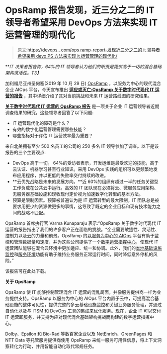# OpsRamp 报告发现，近三分之二的 IT 领导者希望采用 DevOps 方法来实现 IT 运营管理的现代化

> 原文:[https://devops . com/ops ramp-report-发现近三分之二的 it 领导者希望采用 devo PS 方法来实现 it 运营管理的现代化/](https://devops.com/opsramp-report-finds-that-nearly-two-thirds-of-it-leaders-want-a-devops-approach-to-modernize-it-operations-management/)

***IT 决策者报告称，64%的 IT 领导者认为他们的职责是提供高于一切的混合基础架构灵活性。*T3】**

加利福尼亚州圣何塞(2019 年 10 月 29 日) [](http://www.opsramp.com/) [OpsRamp](http://www.opsramp.com/) ，以服务为中心的现代混合企业 AIOps 平台，今天宣布推出 [**适应或灭亡:OpsRamp 关于数字时代现代 IT 运营的报告**](https://info.opsramp.com/modern-IT-operations) ，其中详细介绍了其对当前挑战和未来 IT 运营路线图的研究结果。

[**关于数字时代现代 IT 运营的 OpsRamp 报告**](https://info.opsramp.com/modern-IT-operations) 是一项关于企业 IT 运营领导者近期调查结果的研究，这些领导者回答了以下问题:

*   IT 运营现代化的障碍是什么？
*   有效的数字化运营管理需要哪些技能？
*   哪些指标对于评估 IT 运营效率最为重要？

来自北美拥有至少 500 名员工的公司的 250 多名 IT 领导参加了调查。以下是该报告的三个主要观点:

*   DevOps 高于一切。 64%的受访者表示，开发运维是最受欢迎的技能，高于云认证、机器学习甚至行业知识。采用 DevOps 实践的组织可以更频繁地发布应用程序，并以更低的失败率交付持续的改进。
*   **云优先战略是未来的发展方向。**近 60%的组织有超过一半的任务关键型工作负载在公共云中运行。高效的 IT 团队现在必须将云、微服务应用架构、无服务器基础设施和现收现付定价视为加速数字化转型的基本方法。
*   预算是限制因素。预算被普遍认为是 IT 运营转型的最大限制。IT 团队总是被要求用更少的资源做更多的事情，这导致了既定的企业目标和现有技术能力之间的战略不匹配。

OpsRamp 首席执行官 Varma Kunaparaju 表示:“OpsRamp 关于数字时代现代 IT 运营的报告指出了我们的许多客户正在面临的挑战。“企业需要敏捷性、灵活性、控制力以及云的力量和前景。OpsRamp 的[以服务为中心的 AIOps](https://www.opsramp.com/solutions/service-centric-aiops/) 平台有助于监控和管理数据量和速度，并为这些公司提供了一个[数字运营指挥中心](https://www.opsramp.com/the-opsramp-platform/)，使现代 IT 运营团队能够在混合云环境中更加适应、统一和协调。此外，我们的[本地基础设施监控](https://www.opsramp.com/solutions/modern-it-infrastructure-monitoring/)和[服务环境](https://www.opsramp.com/solutions/unified-service-discovery/)功能有助于维持业务服务正常运行时间，同时降低意外停机的风险。”

该报告可在此处下载。

**关于 OpsRamp**

OpsRamp 使 IT 能够控制管理混合 IT 运营的混乱局面，并像服务提供商一样为业务提供支持。OpsRamp 以服务为中心的 AIOps 平台内置于云中，可提高混合基础设施的整体可见性，提供完整的多云基础设施监控和关键业务服务管理，并通过自动化以及与 ITSM 和 DevOps 工具的集成来优化服务。现在，企业 IT 可以交付 IT 运营即服务，并支持为应对现代混合基础架构挑战而构建的数字运营指挥中心。

Dolby、Epsilon 和 Bio-Rad 等数百家企业以及 NetEnrich、GreenPages 和 NTT Data 等托管服务提供商使用 OpsRamp 来统一服务可用性信息，将上下文洞察转化为行动，并用智能自动化取代常规任务。